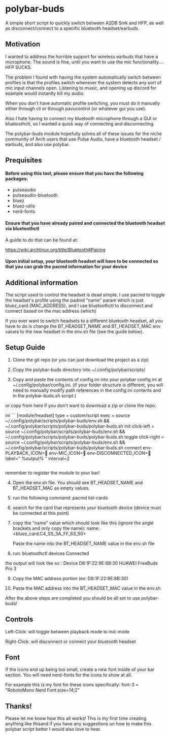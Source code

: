 # polybar-buds

A simple short script to quickly switch between A2DB Sink and HFP, as well as disconnect/connect to a specific bluetooth headset/earbuds.

## Motivation

I wanted to address the horrible support for wireless earbuds that have a microphone. The sound is fine, until you want to use the mic functionality.... HFP SUCKS.

The problem I found with having the system automatically switch between profiles is that the profiles switch whenever the system detects any sort of mic input channels open. Listening to music, and opening up discord for example would instantly kill my audio.

When you don't have automatic profile switching, you must do it manually either through cli or through pavucontrol (or whatever gui you use).

Also I hate having to connect my bluetooth microphone through a GUI or bluetoothctl, so I wanted a quick way of connecting and disconnecting.

The polybar-buds module hopefully solves all of these issues for the niche community of Arch users that use Pulse Audio, have a bluetooth headset / earbuds, and also use polybar.

## Prequisites

#### Before using this tool, please ensure that you have the following packages:

- pulseaudio
- pulseaudio-bluetooth
- bluez
- bluez-utils
- nerd-fonts

#### Ensure that you have already paired and connected the bluetooth headset via bluetoothctl

A guide to do that can be found at:

https://wiki.archlinux.org/title/Bluetooth#Pairing

#### Upon initial setup, your bluetooth headset will have to be connected so that you can grab the pacmd information for your device

## Additional information

The script used to control the headset is dead simple. I use pacmd to toggle the headset's profile using the padmd "name" param which is just bluez_card.{MAC_ADDRESS}, and I use bluetoothctl to disconnect and connect based on the mac address (which)

If you ever want to switch headsets to a different bluetooth headset, all you have to do is change the BT_HEADSET_NAME and BT_HEADSET_MAC env values to the new headset in the env.sh file (see the guide below).

## Setup Guide

1. Clone the git repo (or you can just download the project as a zip)

2. Copy the polybar-buds directory into ~/.config/polybar/scripts/

3. Copy and paste the contents of config.ini into your polybar config.ini at ~/.config/polybar/config.ini. (if your folder structure is different, you will need to manually modify path references in the config.ini contents and in the polybar-buds.sh script.)

or copy from here if you don't want to download a zip or clone the repo:

ini ```
[module/headset]
type = custom/script
exec = source ~/.config/polybar/scripts/polybar-buds/env.sh && ~/.config/polybar/scripts/polybar-buds/polybar-buds.sh init
click-left = source ~/.config/polybar/scripts/polybar-buds/env.sh && ~/.config/polybar/scripts/polybar-buds/polybar-buds.sh toggle
click-right = source ~/.config/polybar/scripts/polybar-buds/env.sh && ~/.config/polybar/scripts/polybar-buds/polybar-buds.sh connect
env-PLAYBACK_ICON=󰋋
env-MIC_ICON=
env-DISCONNECTED_ICON=󰟎
label=" %output% "
interval=2

```

```

remember to register the module to your bar!

4. Open the env.sh file. You should see BT_HEADSET_NAME and BT_HEADSET_MAC as empty values.

5. run the following command: pacmd list-cards

6. search for the card that represents your bluetooth device (device must be connected at this point)

7. copy the "name" value which should look like this (ignore the angle brackets and only copy the name):
   name: <bluez_card.C4_SS_3A_FF_63_50>

   Paste the name into the BT_HEADSET_NAME value in the env.sh file

8. run: bluetoothctl devices Connected

the output will look like so : Device D8:1F:22:9E:8B:30 HUAWEI FreeBuds Pro 3

9. Copy the MAC address portion (ex: D8:1F:22:9E:8B:30)

10. Paste the MAC address into the BT_HEADSET_MAC value in the env.sh

After the above steps are completed you should be all set to use polybar-buds!

## Controls

Left-Click: will toggle between playback mode to mic mode

Right-Click: will disconnect or connect your bluetooth headset

## Font

If the icons end up being too small, create a new font inside of your bar section. You will need nerd-fonts for the icons to show at all.

For example this is my font for these icons specifically:
font-3 = "RobotoMono Nerd Font:size=14;2"

## Thanks!

Please let me know how this all works! This is my first time creating anything like thisand if you have any suggestions on how to make this polybar script better I would also love to hear.

```

```
